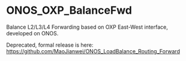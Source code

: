 # ONOS_OXP_BalanceFwd

Balance L2/L3/L4 Forwarding based on OXP East-West interface, developed on ONOS.

Deprecated, formal release is here: https://github.com/MaoJianwei/ONOS_LoadBalance_Routing_Forward
